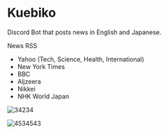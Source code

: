 # Kuebiko
Discord Bot that posts news in English and Japanese.

News RSS
- Yahoo (Tech, Science, Health, International)
- New York Times
- BBC
- Aljzeera
- Nikkei
- NHK World Japan

![34234](https://user-images.githubusercontent.com/28727157/149986375-7ca79778-f695-4525-984c-ea50e63cbd8f.png)

![4534543](https://user-images.githubusercontent.com/28727157/149986791-c82a21bd-3638-4468-b83b-c3125f632bc0.png)
